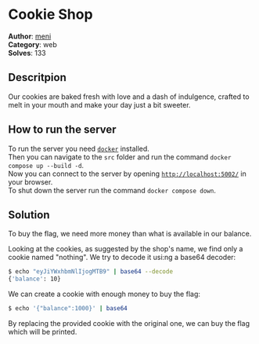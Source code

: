 # Cookie Shop
<b>Author</b>: [meni](https://github.com/menitz/)<br>
<b>Category</b>: web <br>
<b>Solves</b>: 133<br>

## Descritpion
Our cookies are baked fresh with love and a dash of indulgence, crafted to melt in your mouth and make your day just a bit sweeter.

## How to run the server
To run the server you need [`docker`](https://docs.docker.com/get-started/get-docker/) installed. <br>
Then you can navigate to the `src` folder and run the command `docker compose up --build -d`. <br>
Now you can connect to the server by opening [`http://localhost:5002/`](http://localhost:5002/) in your browser. <br>
To shut down the server run the command `docker compose down`.

## Solution
To buy the flag, we need more money than what is available in our balance.

Looking at the cookies, as suggested by the shop's name, we find only a cookie named "nothing". We try to decode it usi:ng a base64 decoder:
```bash
$ echo "eyJiYWxhbmNlIjogMTB9" | base64 --decode
{'balance': 10}
```
We can create a cookie with enough money to buy the flag:
```bash
$ echo '{"balance":1000}' | base64
```
By replacing the provided cookie with the original one, we can buy the flag which will be printed.



